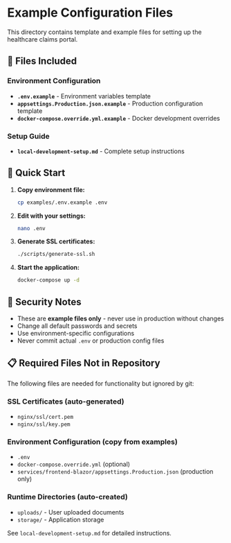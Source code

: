# Example Configuration Files

This directory contains template and example files for setting up the healthcare claims portal.

## 📁 Files Included

### Environment Configuration
- **`.env.example`** - Environment variables template
- **`appsettings.Production.json.example`** - Production configuration template
- **`docker-compose.override.yml.example`** - Docker development overrides

### Setup Guide
- **`local-development-setup.md`** - Complete setup instructions

## 🚀 Quick Start

1. **Copy environment file:**
   ```bash
   cp examples/.env.example .env
   ```

2. **Edit with your settings:**
   ```bash
   nano .env
   ```

3. **Generate SSL certificates:**
   ```bash
   ./scripts/generate-ssl.sh
   ```

4. **Start the application:**
   ```bash
   docker-compose up -d
   ```

## 🔐 Security Notes

- These are **example files only** - never use in production without changes
- Change all default passwords and secrets
- Use environment-specific configurations
- Never commit actual `.env` or production config files

## 📋 Required Files Not in Repository

The following files are needed for functionality but ignored by git:

### SSL Certificates (auto-generated)
- `nginx/ssl/cert.pem`
- `nginx/ssl/key.pem`

### Environment Configuration (copy from examples)
- `.env`
- `docker-compose.override.yml` (optional)
- `services/frontend-blazor/appsettings.Production.json` (production only)

### Runtime Directories (auto-created)
- `uploads/` - User uploaded documents
- `storage/` - Application storage

See `local-development-setup.md` for detailed instructions.